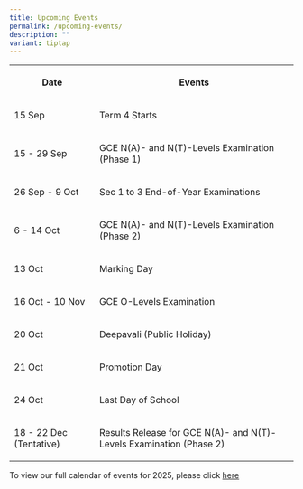 ```yaml
---
title: Upcoming Events
permalink: /upcoming-events/
description: ""
variant: tiptap
---
```

<table style="minWidth: 50px">
<colgroup>
<col>
<col>
</colgroup>
<tbody>
<tr>
<th rowspan="1" colspan="1">
<p>Date</p>
</th>
<th rowspan="1" colspan="1">
<p>Events</p>
</th>
</tr>
<tr>
<td rowspan="1" colspan="1">
<p>15 Sep</p>
</td>
<td rowspan="1" colspan="1">
<p>Term 4 Starts</p>
</td>
</tr>
<tr>
<td rowspan="1" colspan="1">
<p>15 - 29 Sep</p>
</td>
<td rowspan="1" colspan="1">
<p>GCE N(A)- and N(T)-Levels Examination (Phase 1)</p>
</td>
</tr>
<tr>
<td rowspan="1" colspan="1">
<p>26 Sep - 9 Oct</p>
</td>
<td rowspan="1" colspan="1">
<p>Sec 1 to 3 End-of-Year Examinations</p>
</td>
</tr>
<tr>
<td rowspan="1" colspan="1">
<p>6 - 14 Oct</p>
</td>
<td rowspan="1" colspan="1">
<p>GCE N(A)- and N(T)-Levels Examination (Phase 2)</p>
</td>
</tr>
<tr>
<td rowspan="1" colspan="1">
<p>13 Oct</p>
</td>
<td rowspan="1" colspan="1">
<p>Marking Day</p>
</td>
</tr>
<tr>
<td rowspan="1" colspan="1">
<p>16 Oct - 10 Nov</p>
</td>
<td rowspan="1" colspan="1">
<p>GCE O-Levels Examination</p>
</td>
</tr>
<tr>
<td rowspan="1" colspan="1">
<p>20 Oct</p>
</td>
<td rowspan="1" colspan="1">
<p>Deepavali (Public Holiday)</p>
</td>
</tr>
<tr>
<td rowspan="1" colspan="1">
<p>21 Oct</p>
</td>
<td rowspan="1" colspan="1">
<p>Promotion Day</p>
</td>
</tr>
<tr>
<td rowspan="1" colspan="1">
<p>24 Oct</p>
</td>
<td rowspan="1" colspan="1">
<p>Last Day of School</p>
</td>
</tr>
<tr>
<td rowspan="1" colspan="1">
<p>18 - 22 Dec (Tentative)</p>
</td>
<td rowspan="1" colspan="1">
<p>Results Release for GCE N(A)- and N(T)-Levels Examination (Phase 2)</p>
</td>
</tr>
</tbody>
</table>
<p>To view our full calendar of events for 2025, please click <a href="/about-us/our-calendar-of-events" rel="noopener noreferrer nofollow" target="_blank">here</a>
</p>